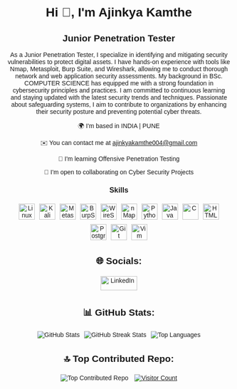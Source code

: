 <!DOCTYPE html>
<html lang="en">

<body style="text-align: center; font-family: Arial, sans-serif;">
    <h1>Hi 👋, I'm Ajinkya Kamthe</h1>
    <h2>Junior Penetration Tester</h2>
    <p>As a Junior Penetration Tester, I specialize in identifying and mitigating security vulnerabilities to protect digital assets. I have hands-on experience with tools like Nmap, Metasploit, Burp Suite, and Wireshark, allowing me to conduct thorough network and web application security assessments. My background in BSc. COMPUTER SCIENCE has equipped me with a strong foundation in cybersecurity principles and practices. I am committed to continuous learning and staying updated with the latest security trends and techniques. Passionate about safeguarding systems, I aim to contribute to organizations by enhancing their security posture and preventing potential cyber threats.</p>
    <p>🌍 I'm based in INDIA | PUNE</p>
    <p>✉️ You can contact me at <a href="mailto:ajinkyakamthe004@gmail.com">ajinkyakamthe004@gmail.com</a></p>
    <p>🧠 I'm learning Offensive Penetration Testing</p>
    <p>🤝 I'm open to collaborating on Cyber Security Projects</p>

   <h3>Skills</h3>
    <div class="skills" style="display: flex; justify-content: center; flex-wrap: wrap;">
        <img src="https://github.com/Iam-Ajinkya/Iam-Ajinkya/assets/165510980/ca7a1157-6e71-464a-8bf0-99ea6de6bf58" alt="Linux" style="width: 36px; height: 36px; margin: 5px;" />
        <img src="https://github.com/Iam-Ajinkya/Iam-Ajinkya/assets/165510980/c80e89d8-30ed-40a7-be54-45ac0a8ea574" alt="Kali Linux" style="width: 36px; height: 36px; margin: 5px;" />
        <img src="https://github.com/Iam-Ajinkya/Iam-Ajinkya/assets/165510980/3523b456-8105-456a-8b27-31a02958b0b8" alt="Metasploit" style="width: 36px; height: 36px; margin: 5px;" />
        <img src="https://github.com/Iam-Ajinkya/Iam-Ajinkya/assets/165510980/7ee82c6b-0956-4a14-8892-927206a6cd51" alt="BurpSuite" style="width: 36px; height: 36px; margin: 5px;" />
        <img src="https://github.com/Iam-Ajinkya/Iam-Ajinkya/assets/165510980/520d4cdf-0a17-4c1d-b580-50da8365aa25" alt="WireShark" style="width: 36px; height: 36px; margin: 5px;" />
        <img src="https://github.com/Iam-Ajinkya/Iam-Ajinkya/assets/165510980/2db4d6f0-f79b-4c30-8094-ede02ee529b6" alt="nMap" style="width: 36px; height: 36px; margin: 5px;" />
        <img src="https://github.com/Iam-Ajinkya/Iam-Ajinkya/assets/165510980/ce1a4692-cb96-4cd8-844a-93fe09ddebb3" alt="Python" style="width: 36px; height: 36px; margin: 5px;" />
        <img src="https://github.com/Iam-Ajinkya/Iam-Ajinkya/assets/165510980/87398bdd-cba3-4a7c-83be-b9fb2e59a785" alt="Java" style="width: 36px; height: 36px; margin: 5px;" />
        <img src="https://github.com/Iam-Ajinkya/Iam-Ajinkya/assets/165510980/48f7d601-0295-42ec-bf70-b99d059ce424" alt="C" style="width: 36px; height: 36px; margin: 5px;" />
        <img src="https://github.com/Iam-Ajinkya/Iam-Ajinkya/assets/165510980/888690d1-f34f-40dc-8401-bee3d5a630bb" alt="HTML5" style="width: 36px; height: 36px; margin: 5px;" />
        <img src="https://github.com/Iam-Ajinkya/Iam-Ajinkya/assets/165510980/8da013c6-c4b4-4f00-a8a9-d2092ee5e8d0" alt="PostgreSQL" style="width: 36px; height: 36px; margin: 5px;" />
        <img src="https://github.com/Iam-Ajinkya/Iam-Ajinkya/assets/165510980/027117d7-2e41-40ea-9cbf-291a8fb3af5d" alt="Git" style="width: 36px; height: 36px; margin: 5px;" />
        <img src="https://github.com/Iam-Ajinkya/Iam-Ajinkya/assets/165510980/c34eb6e6-2c2c-4b9d-ad1a-6d70e4606a21" alt="Vim" style="width: 36px; height: 36px; margin: 5px;" />
    </div>

   <div class="stats">
        <h2>🌐 Socials:</h2>
        <a href="https://linkedin.com/in/ajinkyakamthe">
            <img src="https://img.shields.io/badge/LinkedIn-%230077B5.svg?logo=linkedin&logoColor=white" alt="LinkedIn" style="width: 82px; height: 32px; margin: 5px;">
        </a>
        <h2>📊 GitHub Stats:</h2>
        <div style="display: flex; justify-content: center; flex-wrap: wrap;">
            <img src="https://github-readme-stats.vercel.app/api?username=Iam-Ajinkya&theme=ambient_gradient&hide_border=false&include_all_commits=true&count_private=false" alt="GitHub Stats" style="max-width: 100%; height: auto; margin: 5px;">
            <img src="https://github-readme-streak-stats.herokuapp.com/?user=Iam-Ajinkya&theme=ambient_gradient&hide_border=false" alt="GitHub Streak Stats" style="max-width: 100%; height: auto; margin: 5px;">
            <img src="https://github-readme-stats.vercel.app/api/top-langs/?username=Iam-Ajinkya&theme=ambient_gradient&hide_border=false&include_all_commits=true&count_private=false&layout=compact" alt="Top Languages" style="max-width: 100%; height: auto; margin: 5px;">
        </div>
        <h2>🔝 Top Contributed Repo:</h2>
        <img src="https://github-contributor-stats.vercel.app/api?username=Iam-Ajinkya&limit=5&theme=ambient_gradient&combine_all_yearly_contributions=true" alt="Top Contributed Repo" style="max-width: 100%; height: auto; margin: 5px;">
        <a href="https://visitcount.itsvg.in">
            <img src="https://visitcount.itsvg.in/api?id=Iam-Ajinkya&icon=0&color=6" alt="Visitor Count" style="max-width: 100%; height: auto; margin: 5px;">
        </a>
    </div>
</body>

</html>
